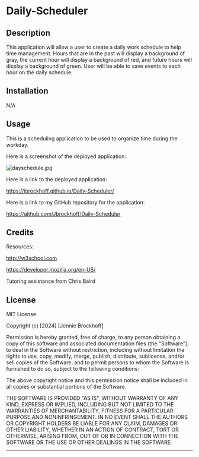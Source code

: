 # Daily-Scheduler

## Description

This application will allow a user to create a daily work schedule to help time management. Hours that are in the past will display a background of gray, the current hour will display a background of red, and future hours will display a background of green. User will be able to save events to each hour on the daily schedule.

## Installation
N/A

## Usage

This is a scheduling application to be used to organize time during the workday.

Here is a screenshot of the deployed application:

![dayschedule.jpg](assets/dayscheduler.jpg)

Here is a link to the deployed application:

https://jbrockhoff.github.io/Daily-Scheduler/

Here is a link to my GitHub repository for the application:

https://github.com/Jbrockhoff/Daily-Scheduler


## Credits
Resources:

http://w3school.com

https://developer.mozilla.org/en-US/


Tutoring assistance from Chris Baird

## License

MIT License

Copyright (c) [2024] [Jennie Brockhoff]

Permission is hereby granted, free of charge, to any person obtaining a copy
of this software and associated documentation files (the "Software"), to deal
in the Software without restriction, including without limitation the rights
to use, copy, modify, merge, publish, distribute, sublicense, and/or sell
copies of the Software, and to permit persons to whom the Software is
furnished to do so, subject to the following conditions:

The above copyright notice and this permission notice shall be included in all
copies or substantial portions of the Software.

THE SOFTWARE IS PROVIDED "AS IS", WITHOUT WARRANTY OF ANY KIND, EXPRESS OR
IMPLIED, INCLUDING BUT NOT LIMITED TO THE WARRANTIES OF MERCHANTABILITY,
FITNESS FOR A PARTICULAR PURPOSE AND NONINFRINGEMENT. IN NO EVENT SHALL THE
AUTHORS OR COPYRIGHT HOLDERS BE LIABLE FOR ANY CLAIM, DAMAGES OR OTHER
LIABILITY, WHETHER IN AN ACTION OF CONTRACT, TORT OR OTHERWISE, ARISING FROM,
OUT OF OR IN CONNECTION WITH THE SOFTWARE OR THE USE OR OTHER DEALINGS IN THE
SOFTWARE.

---
